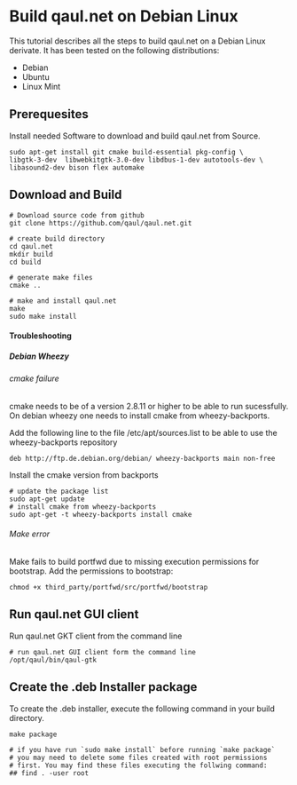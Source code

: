 Build qaul.net on Debian Linux
==============================

This tutorial describes all the steps to build qaul.net on a Debian 
Linux derivate. It has been tested on the following distributions:

* Debian
* Ubuntu
* Linux Mint


Prerequesites
-------------

Install needed Software to download and build qaul.net from Source.

	sudo apt-get install git cmake build-essential pkg-config \
	libgtk-3-dev  libwebkitgtk-3.0-dev libdbus-1-dev autotools-dev \
	libasound2-dev bison flex automake



Download and Build
------------------

	# Download source code from github
	git clone https://github.com/qaul/qaul.net.git
	
	# create build directory
	cd qaul.net
	mkdir build
	cd build
	
	# generate make files
	cmake ..
	
	# make and install qaul.net
	make
	sudo make install


#### Troubleshooting

##### Debian Wheezy

###### cmake failure

cmake needs to be of a version 2.8.11 or higher to be able to run 
sucessfully. On debian wheezy one needs to install cmake from 
wheezy-backports.

Add the following line to the file /etc/apt/sources.list to be able to 
use the wheezy-backports repository 

	deb http://ftp.de.debian.org/debian/ wheezy-backports main non-free


Install the cmake version from backports

    # update the package list
    sudo apt-get update
    # install cmake from wheezy-backports
    sudo apt-get -t wheezy-backports install cmake


###### Make error

Make fails to build portfwd due to missing execution permissions for 
bootstrap. Add the permissions to bootstrap:

	chmod +x third_party/portfwd/src/portfwd/bootstrap


Run qaul.net GUI client
-----------------------

Run qaul.net GKT client from the command line

	# run qaul.net GUI client form the command line	
	/opt/qaul/bin/qaul-gtk


Create the .deb Installer package
---------------------------------

To create the .deb installer, execute the following command in your build 
directory.

	make package
	
	# if you have run `sudo make install` before running `make package`
	# you may need to delete some files created with root permissions
	# first. You may find these files executing the follwing command:
	## find . -user root
	




